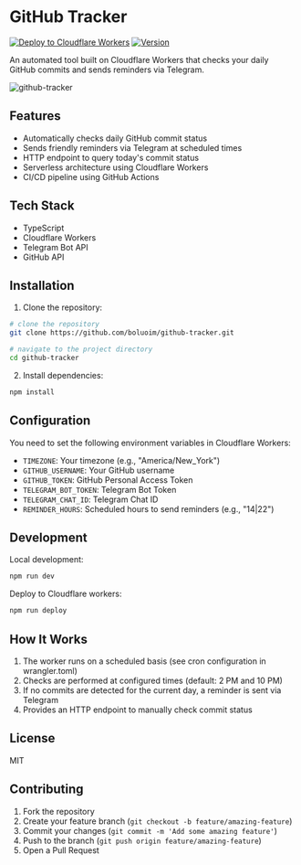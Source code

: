 # GitHub Tracker

[![Deploy to Cloudflare Workers](https://github.com/boluoim/github-tracker/actions/workflows/deploy.yml/badge.svg)](https://github.com/boluoim/github-tracker/actions/workflows/deploy.yml)
[![Version](https://img.shields.io/github/package-json/v/boluoim/github-tracker)](https://github.com/boluoim/github-tracker/releases)

An automated tool built on Cloudflare Workers that checks your daily GitHub commits and sends reminders via Telegram.

![github-tracker](https://github.com/user-attachments/assets/50476ba7-c001-48a5-a160-d8656187cabd)


## Features

- Automatically checks daily GitHub commit status
- Sends friendly reminders via Telegram at scheduled times
- HTTP endpoint to query today's commit status
- Serverless architecture using Cloudflare Workers
- CI/CD pipeline using GitHub Actions

## Tech Stack

- TypeScript
- Cloudflare Workers
- Telegram Bot API
- GitHub API

## Installation

1. Clone the repository:

```bash
# clone the repository
git clone https://github.com/boluoim/github-tracker.git

# navigate to the project directory
cd github-tracker
```

2. Install dependencies:

```bash
npm install
```

## Configuration

You need to set the following environment variables in Cloudflare Workers:

- `TIMEZONE`: Your timezone (e.g., "America/New_York")
- `GITHUB_USERNAME`: Your GitHub username
- `GITHUB_TOKEN`: GitHub Personal Access Token
- `TELEGRAM_BOT_TOKEN`: Telegram Bot Token
- `TELEGRAM_CHAT_ID`: Telegram Chat ID
- `REMINDER_HOURS`: Scheduled hours to send reminders (e.g., "14|22")

## Development

Local development:

```bash
npm run dev
```

Deploy to Cloudflare workers:

```bash
npm run deploy
```

## How It Works

1. The worker runs on a scheduled basis (see cron configuration in wrangler.toml)
2. Checks are performed at configured times (default: 2 PM and 10 PM)
3. If no commits are detected for the current day, a reminder is sent via Telegram
4. Provides an HTTP endpoint to manually check commit status

## License

MIT

## Contributing

1. Fork the repository
2. Create your feature branch (`git checkout -b feature/amazing-feature`)
3. Commit your changes (`git commit -m 'Add some amazing feature'`)
4. Push to the branch (`git push origin feature/amazing-feature`)
5. Open a Pull Request

